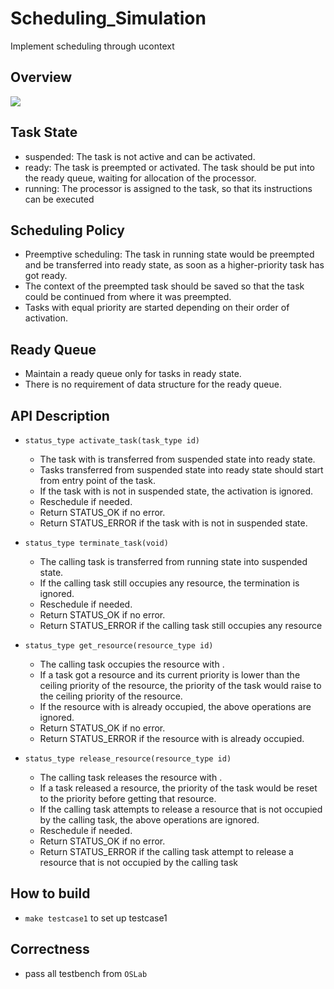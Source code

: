 # Scheduling_Simulation
Implement scheduling through ucontext


## Overview 
![](https://i.imgur.com/Ncg0UaM.png)


## Task State
- suspended: The task is not
active and can be activated.
- ready: The task is preempted
or activated. The task should
be put into the ready queue,
waiting for allocation of the
processor.
- running: The processor is
assigned to the task, so that
its instructions can be
executed

## Scheduling Policy
- Preemptive scheduling: The task in running state would be
preempted and be transferred into ready state, as soon as a
higher-priority task has got ready.
- The context of the preempted task should be saved so that the
task could be continued from where it was preempted.
- Tasks with equal priority are started depending on their order
of activation.
## Ready Queue
- Maintain a ready queue only for tasks in ready state.
- There is no requirement of data structure for the ready queue.

## API Description
- `status_type activate_task(task_type id)`
    - The task with <id> is transferred from suspended state
into ready state.
    - Tasks transferred from suspended state into ready state
should start from entry point of the task.
    - If the task with <id> is not in suspended state, the
activation is ignored.
    - Reschedule if needed.
    - Return STATUS_OK if no error.
    - Return STATUS_ERROR if the task with <id> is not in
suspended state.

- `status_type terminate_task(void)`
    - The calling task is transferred from running state into
suspended state.
    - If the calling task still occupies any resource, the
termination is ignored.
    - Reschedule if needed.
    - Return STATUS_OK if no error.
    - Return STATUS_ERROR if the calling task still occupies
any resource

- `status_type get_resource(resource_type id)`
    - The calling task occupies the resource with <id>.
    - If a task got a resource and its current priority is lower
than the ceiling priority of the resource, the priority of
the task would raise to the ceiling priority of the
resource.
    - If the resource with <id> is already occupied, the above
operations are ignored.
    - Return STATUS_OK if no error.
    - Return STATUS_ERROR if the resource with <id> is
already occupied.

- `status_type release_resource(resource_type id)`
    - The calling task releases the resource with <id>.
    - If a task released a resource, the priority of the task
would be reset to the priority before getting that resource.
    - If the calling task attempts to release a resource that is
not occupied by the calling task, the above operations are
ignored.
    - Reschedule if needed.
    - Return STATUS_OK if no error.
    - Return STATUS_ERROR if the calling task attempt to
release a resource that is not occupied by the calling task

## How to build
- `make testcase1` to set up testcase1 

## Correctness

- pass all testbench from `OSLab`

